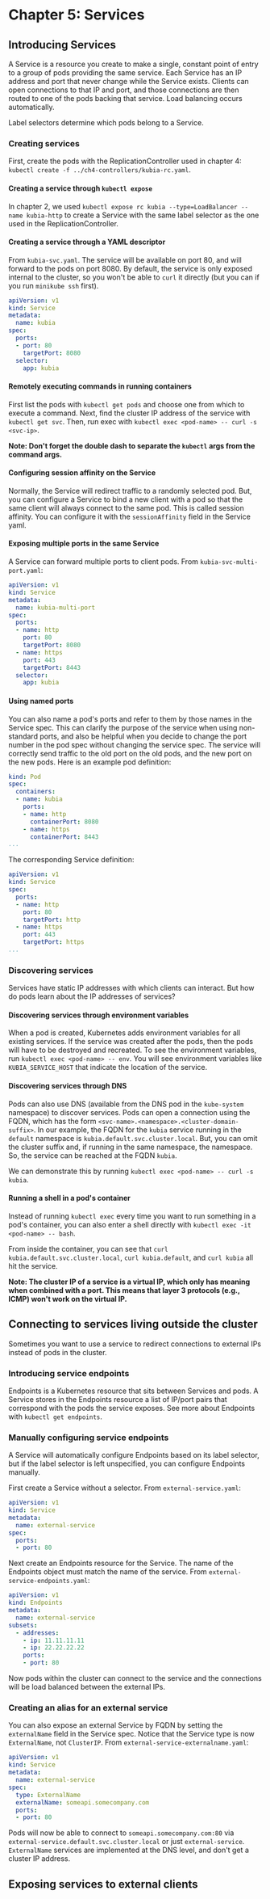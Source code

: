 # Chapter 5: Services

## Introducing Services

A Service is a resource you create to make a single, constant point of entry to a group of pods providing the same service. Each Service has an IP address and port that never change while the Service exists. Clients can open connections to that IP and port, and those connections are then routed to one of the pods backing that service. Load balancing occurs automatically.

Label selectors determine which pods belong to a Service.

### Creating services

First, create the pods with the ReplicationController used in chapter 4: `kubectl create -f ../ch4-controllers/kubia-rc.yaml`.

#### Creating a service through `kubectl expose`

In chapter 2, we used `kubectl expose rc kubia --type=LoadBalancer --name kubia-http` to create a Service with the same label selector as the one used in the ReplicationController.

#### Creating a service through a YAML descriptor

From `kubia-svc.yaml`. The service will be available on port 80, and will forward to the pods on port 8080. By default, the service is only exposed internal to the cluster, so you won't be able to `curl` it directly (but you can if you run `minikube ssh` first).

```yaml
apiVersion: v1
kind: Service
metadata:
  name: kubia
spec:
  ports:
  - port: 80
    targetPort: 8080
  selector:
    app: kubia
```

#### Remotely executing commands in running containers

First list the pods with `kubectl get pods` and choose one from which to execute a command. Next, find the cluster IP address of the service with `kubectl get svc`. Then, run exec with `kubectl exec <pod-name> -- curl -s <svc-ip>`.

**Note: Don't forget the double dash to separate the `kubectl` args from the command args.**

#### Configuring session affinity on the Service

Normally, the Service will redirect traffic to a randomly selected pod. But, you can configure a Service to bind a new client with a pod so that the same client will always connect to the same pod. This is called session affinity. You can configure it with the `sessionAffinity` field in the Service yaml.

#### Exposing multiple ports in the same Service

A Service can forward multiple ports to client pods. From `kubia-svc-multi-port.yaml`:

```yaml
apiVersion: v1
kind: Service
metadata:
  name: kubia-multi-port
spec:
  ports: 
  - name: http
    port: 80
    targetPort: 8080
  - name: https 
    port: 443
    targetPort: 8443
  selector:
    app: kubia
```

#### Using named ports

You can also name a pod's ports and refer to them by those names in the Service spec. This can clarify the purpose of the service when using non-standard ports, and also be helpful when you decide to change the port number in the pod spec without changing the service spec. The service will correctly send traffic to the old port on the old pods, and the new port on the new pods. Here is an example pod definition:

```yaml
kind: Pod
spec:
  containers:
  - name: kubia
    ports:
    - name: http
      containerPort: 8080
    - name: https
      containerPort: 8443
...

```

The corresponding Service definition:

```yaml
apiVersion: v1
kind: Service
spec:
  ports:
  - name: http
    port: 80
    targetPort: http
  - name: https
    port: 443
    targetPort: https
...

```

### Discovering services

Services have static IP addresses with which clients can interact. But how do pods learn about the IP addresses of services?

#### Discovering services through environment variables

When a pod is created, Kubernetes adds environment variables for all existing services. If the service was created after the pods, then the pods will have to be destroyed and recreated. To see the environment variables, run `kubectl exec <pod-name> -- env`. You will see environment variables like `KUBIA_SERVICE_HOST` that indicate the location of the service.

#### Discovering services through DNS

Pods can also use DNS (available from the DNS pod in the `kube-system` namespace) to discover services. Pods can open a connection using the FQDN, which has the form `<svc-name>.<namespace>.<cluster-domain-suffix>`. In our example, the FQDN for the `kubia` service running in the `default` namespace is `kubia.default.svc.cluster.local`. But, you can omit the cluster suffix and, if running in the same namespace, the namespace. So, the service can be reached at the FQDN `kubia`.

We can demonstrate this by running `kubectl exec <pod-name> -- curl -s kubia`.

#### Running a shell in a pod's container

Instead of running `kubectl exec` every time you want to run something in a pod's container, you can also enter a shell directly with `kubectl exec -it <pod-name> -- bash`.

From inside the container, you can see that `curl kubia.default.svc.cluster.local`, `curl kubia.default`, and `curl kubia` all hit the service.

**Note: The cluster IP of a service is a virtual IP, which only has meaning when combined with a port. This means that layer 3 protocols (e.g., ICMP) won't work on the virtual IP.**

## Connecting to services living outside the cluster

Sometimes you want to use a service to redirect connections to external IPs instead of pods in the cluster.

### Introducing service endpoints

Endpoints is a Kubernetes resource that sits between Services and pods. A Service stores in the Endpoints resource a list of IP/port pairs that correspond with the pods the service exposes. See more about Endpoints with `kubectl get endpoints`.

### Manually configuring service endpoints

A Service will automatically configure Endpoints based on its label selector, but if the label selector is left unspecified, you can configure Endpoints manually.

First create a Service without a selector. From `external-service.yaml`:

```yaml
apiVersion: v1
kind: Service
metadata:
  name: external-service
spec:
  ports:
  - port: 80
```

Next create an Endpoints resource for the Service. The name of the Endpoints object must match the name of the service. From `external-service-endpoints.yaml`:

```yaml
apiVersion: v1 
kind: Endpoints
metadata:
  name: external-service
subsets:
  - addresses:
    - ip: 11.11.11.11 
    - ip: 22.22.22.22
    ports:
    - port: 80
```

Now pods within the cluster can connect to the service and the connections will be load balanced between the external IPs.

### Creating an alias for an external service

You can also expose an external Service by FQDN by setting the `externalName` field in the Service spec. Notice that the Service type is now `ExternalName`, not `ClusterIP`. From `external-service-externalname.yaml`:

```yaml
apiVersion: v1
kind: Service
metadata:
  name: external-service
spec:
  type: ExternalName
  externalName: someapi.somecompany.com
  ports:
  - port: 80
```

Pods will now be able to connect to `someapi.somecompany.com:80` via `external-service.default.svc.cluster.local` or just `external-service`. `ExternalName` services are implemented at the DNS level, and don't get a cluster IP address.

## Exposing services to external clients

